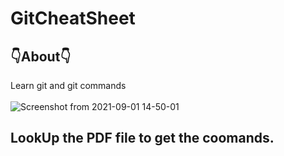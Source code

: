 # GitCheatSheet

## :point_down:About:point_down:
Learn git and git commands<br><br>
![Screenshot from 2021-09-01 14-50-01](https://user-images.githubusercontent.com/37219226/131683595-8e2065a9-1a3a-45a0-9892-4aaa444437ec.png)

## LookUp the PDF file to get the coomands.
